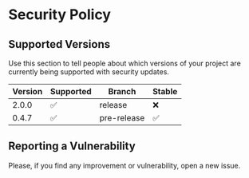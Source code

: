 # Security Policy

## Supported Versions

Use this section to tell people about which versions of your project are
currently being supported with security updates.

| Version | Supported          |Branch     |Stable             |
| ------- | ------------------ |-----------|-------------------|
| 2.0.0   | :white_check_mark: |release    | :x:               |
| 0.4.7   | :white_check_mark: |pre-release| :white_check_mark:|


## Reporting a Vulnerability

Please, if you find any improvement or vulnerability, open a new issue.
